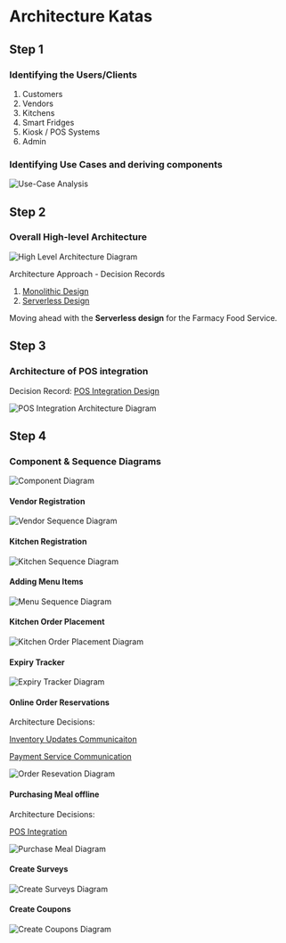 # Architecture Katas

## Step 1
### Identifying the Users/Clients
1. Customers
2. Vendors
3. Kitchens
4. Smart Fridges
5. Kiosk / POS Systems
6. Admin

### Identifying Use Cases and deriving components
![Use-Case Analysis](image/FarmacyFoods_UseCase_Analysis.png)

## Step 2
### Overall High-level Architecture

![High Level Architecture Diagram](image/OverallArchitectureDiagram.png)

Architecture Approach - Decision Records
1. [Monolithic Design](adrs/monolithic-approach.md)
2. [Serverless Design](adrs/serverless-approach.md)

Moving ahead with the **Serverless design** for the Farmacy Food Service.

## Step 3
### Architecture of POS integration

Decision Record: [POS Integration Design](adrs/pos-integration.md)

![POS Integration Architecture Diagram](image/POSIntegrationArchitecture.png)

## Step 4
### Component & Sequence Diagrams

![Component Diagram](image/component-arch-diagram.png)

#### Vendor Registration

![Vendor Sequence Diagram](sequence-diagrams/vendor.png)

#### Kitchen Registration

![Kitchen Sequence Diagram](sequence-diagrams/kitchen.png)

#### Adding Menu Items

![Menu Sequence Diagram](sequence-diagrams/menu.png)

#### Kitchen Order Placement

![Kitchen Order Placement Diagram](sequence-diagrams/kitchen-order.png)

#### Expiry Tracker 

![Expiry Tracker Diagram](sequence-diagrams/expiry-tracker.png)

#### Online Order Reservations

Architecture Decisions:

[Inventory Updates Communicaiton](adrs/inventory-reservations.md)

[Payment Service Communication](adrs/payments-communication.md)

![Order Resevation Diagram](sequence-diagrams/reserve-meal.png)

#### Purchasing Meal offline

Architecture Decisions:

[POS Integration](adrs/pos-integration.md)

![Purchase Meal Diagram](sequence-diagrams/purchase-items-and-send-survey.png)

#### Create Surveys

![Create Surveys Diagram](sequence-diagrams/surveys.png)

#### Create Coupons

![Create Coupons Diagram](sequence-diagrams/coupons-create.png)
